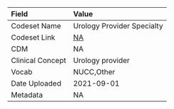 |Field            |Value                      |
|:----------------|:--------------------------|
|Codeset Name     |Urology Provider Specialty |
|Codeset Link     |[NA](https://github.com/PEDSnet/Variable-Dictionary/blob/main/visits/NA.csv)|
|CDM              |NA                         |
|Clinical Concept |Urology provider           |
|Vocab            |NUCC,Other                 |
|Date Uploaded    |2021-09-01                 |
|Metadata         |NA                         |
